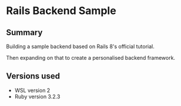 # Rails Backend Sample

## Summary
Building a sample backend based on Rails 8's official tutorial.

Then expanding on that to create a personalised backend framework. 
 
## Versions used
* WSL version 2 
* Ruby version 3.2.3


